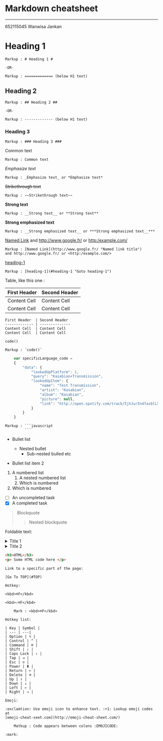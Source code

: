 Markdown cheatsheet<a name="Top"></a>
===================
---- 
652115045 Wanwisa Jankan
# Heading 1 #

    Markup : # Heading 1 #

    -OR-

    Markup : ============= (below H1 text)

## Heading 2 ##

    Markup : ## Heading 2 ##

    -OR-

    Markup : ------------- (below H1 text)

### Heading 3 ###

    Markup : ### Heading 3 ###

Common text

    Markup : Common text

_Emphasize text_

    Markup : _Emphasize text_ or *Emphasize text*

~~Strikethrough text~~

    Markup : ~~Strikethrough text~~

__Strong text__

    Markup : __Strong text__ or **Strong text**

__Strong emphasized text__

    Markup : __Strong emphasized text__ or ***Strong emphasized text__***

[Named Link](http://www.google.fr/ "Named link title") and http://www.google.fr/ or <http:/example.com/>

    Markup : [Named Link](http://www.google.fr/ "Named link title") 
    and http://www.google.fr/ or <http:/example.com/>

[heading-1](#heading-1 "Goto heading-1")

    Markup : [heading-1](#heading-1 "Goto heading-1")

Table, like this one :

First Header  | Second Header
------------- | --------------
Content Cell  | Content Cell
Content Cell  | Content Cell

```
First Header  | Second Header
------------- | --------------
Content Cell  | Content Cell
Content Cell  | Content Cell
```


`code()`


    Markup : `code()`

```javascript
    var specificLanguage_code =
    {
        "data": {
            "lookedUpPlatform": 1,
            "query": "Kasabian+Transmission",
            "lookedUpItem": {
                "name": "Test Transmission",
                "artist": "Kasabian",
                "album": "Kasabian",
                "picture": null,
                "link": "http://open.spotify.com/track/5jhJur5n4fasblLSC0crTp"           
            }
        }
    }
```

    Markup : ```javascript
             ```


* Bullet list 
    * Nested bullet
        * Sub-nested bulled etc

* Bullet list item 2
1. A numbered list
    1. A nested numbered list
    2. Which is numbered
2. Which is numbered

- [ ] An uncompleted task
- [x] A completed task 

> Blockquote
>> Nested blockquote

Foldable text:

<details>
    <summary>Title 1</summary>
    <p>Content 1 Content 1 Content 1 Content 1 Content 1</p>
</details>
<details>
    <summary>Title 2</summary>
    <p>Content 2 Content 2 Content 2 Content 2 Content 2</p>
</details>

```html
<h3>HTML</h3>
<p> Some HTML code here </p>
```

```
Link to a specific part of the page:

[Go To TOP](#TOP)

Hotkey:

<kbd>⌘F</kbd>

<kbd>⇧⌘F</kbd>

    Mark : <kbd>⌘F</kbd>

Hotkey list:

| Key | Symbol |
| --- | ---|
| Option | ⌥ |
| Control | ^ |
| Command | ⌘ |
| Shift | ⇧ |
| Caps Lock | ⇪ |
| Tap | ⇥ |
| Esc | ⎋ |
| Power | Φ |
| Return | ↩ |
| Delete | ⌫ |
| Up | ↑ |
| Down | ↓ |
| Left | ← |
| Right | → |

Emoji:

:exclamtion: Use emoji icon to enhance text. :+1: Lookup emoji codes at
[emoji-cheat-seet.com](http://emoji-cheat-sheet.com/)

    Matkup : Code appears between colons :EMOJICODE:

:mark:





